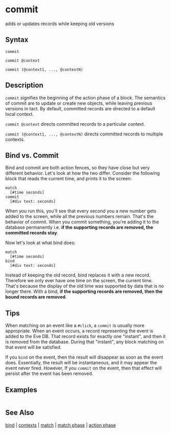 # commit

adds or updates records while keeping old versions

## Syntax

```
commit

commit @context

commit (@context1, ..., @contextN)
```

## Description

`commit` signifies the beginning of the action phase of a block. The semantics of commit are to update or create new objects, while leaving previous versions in tact. By default, committed records are directed to a default local context.

`commit @context` directs committed records to a particular context.

`commit (@context1, ..., @contextN)` directs committed records to multiple contexts.

## Bind vs. Commit

Bind and commit are both action fences, so they have close but very different behavior. Let's look at how the two differ. Consider the following block that reads the current time, and prints it to the screen:

```
match
  [#time seconds]
commit
  [#div text: seconds]
```

When you run this, you'll see that every second you a new number gets added to the screen, while all the previous numbers remain. That's the behavior of commit. When you commit something, you're adding it to the database permanently i.e. **if the supporting records are removed, the committed records stay**.

Now let's look at what bind does:

```
match
  [#time seconds]
bind
  [#div text: seconds]
```

Instead of keeping the old record, bind replaces it with a new record. Therefore we only ever have one time on the screen, the current time. That's because the display of the old time was supported by data that is no longer there. With a bind, **if the supporting records are removed, then the bound records are removed**.

## Tips

When matching on an event like a `#click`, a `commit` is usually more appropriate. When an event occurs, a record representing the event is added to the Eve DB. That record exists for exactly one "instant", and then it is removed from the database. During that "instant", any block matching on that event will be satisfied. 

If you `bind` on the event, then the result will disappear as soon as the event does. Essentially, the result will be instantaneous, and it may appear the event never fired. However, If you `commit` on the event, then that effect will persist after the event has been removed.

## Examples

```
```

## See Also

[bind](bind.md) | [contexts](context.md) | [match](match.md) | [match phase](match-phase.md) | [action phase](action-phase.md)
